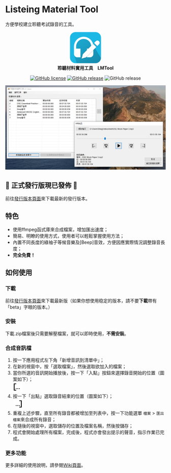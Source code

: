 # Listeing Material Tool
方便學校建立聆聽考試錄音的工具。

<p align="center">
  <img src="/ListeningMaterialTool/Resources/LMTool-512.png" alt="Icon" width="100px" /></br>
  <strong>聆聽材料實用工具　LMTool</strong>
</p>

<p align="center">
          <a href="https://github.com/ShingZhanho/LMTool/blob/master/LICENSE"><img alt="GitHub license" src="https://img.shields.io/github/license/ShingZhanho/LMTool?color=lighgreen"></a>
          <a href="https://github.com/ShingZhanho/LMTool/releases/latest"><img alt="GitHub release" src="https://img.shields.io/static/v1?label=latest-release&message=v1%2E0-r&color=blue"></a>
          <img alt="GitHub release" src="https://img.shields.io/static/v1?label=latest-pre-release&message=v1%2E3-b&color=red">
</p>

<p align="center" float="left" >
  <img src="/ReadmeRes/preview-image.png" alt="Preview Image of LMTool" width="800px" />
</p>

## :tada: 正式發行版現已發佈 :tada:
前往[發行版本頁面](/releases)來下載最新的發行版本。

## 特色
* 使用ffmpeg函式庫來合成檔案，增加匯出速度；
* 簡易、明瞭的使用方式，使用者可以輕鬆掌握使用方法；
* 內置不同長度的綠袖子等候音樂及[Beep]音效，方便因應實際情況調整錄音長度；
* **完全免費！**

## 如何使用
### 下載
前往[發行版本頁面](/releases)來下載最新版（如果你想使用稳定的版本，請不要**下載**帶有「beta」字眼的版本。）

### 安裝
下載.zip檔案後只需要解壓檔案，就可以即時使用，**不需安裝**。

### 合成音訊檔
1. 按一下應用程式左下角「新增音訊到清單中」；
2. 在新的視窗中，按「選取檔案」，然後選取欲加入的檔案；
3. 當你所選的音訊開始播放後，按一下「入點」按鈕來選擇錄音開始的位置（圖案如下）；
<br/><img src="/ReadmeRes/trim-in.png" alt="Trim In Icon" width="30px"/><br/>
4. 按一下「出點」選取錄音結束的位置（圖案如下）；
<br/><img src="/ReadmeRes/trim-out.png" alt="Trim Out Icon" width="30px"/><br/>
5. 重複上述步驟，直至所有錄音都被增加至列表中，按一下功能選單 `檔案` > `匯出檔案`來合成所有錄音；
6. 在隨後的視窗中，選取儲存的位置及檔案名稱，然後按儲存；
7. 程式會開始處理所有檔案，完成後，程式亦會發出提示的聲音，指示作業已完成。

### 更多功能
更多詳細的使用說明，請參閱[Wiki頁面](/wiki)。
